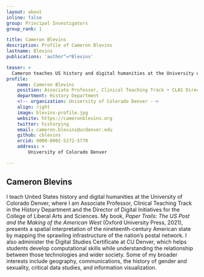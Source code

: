 ```yaml
---
layout: about
inline: false
group: Principal Investigators
group_rank: 1

title: Cameron Blevins
description: Profile of Cameron Blevins
lastname: Blevins
publications: 'author^=*Blevins'

teaser: >
  Cameron teaches US history and digital humanities at the University of Colorado Denver.
profile:
    name: Cameron Blevins
    position: Associate Professor, Clinical Teaching Track • CLAS Director of Digital Initiatives
    department: History Department 
    <!-- organization: University of Colorado Denver -->
    align: right
    image: blevins-profile.jpg
    website: https://cameronblevins.org
    twitter: historying
    email: cameron.blevins@ucdenver.edu
    github: cblevins
    orcid: 0000-0002-5272-5770
    address: >
        University of Colorado Denver

---
```


## Cameron Blevins

I teach United States history and digital humanities at the University of Colorado Denver, where I am Associate Professor, Clinical Teaching Track in the History Department and the Director of Digital Initiatives for the College of Liberal Arts and Sciences. My book, *Paper Trails: The US Post and the Making of the American West* (Oxford University Press, 2021), presents a spatial interpretation of the nineteenth-century American state by mapping the sprawling infrastructure of the nation’s postal network. I also administer the Digital Studies Certificate at CU Denver, which helps students develop computational skills while understanding the relationship between those technologies and wider society. Some of my broader interests include geography, communications, the history of gender and sexuality, critical data studies, and information visualization. 
